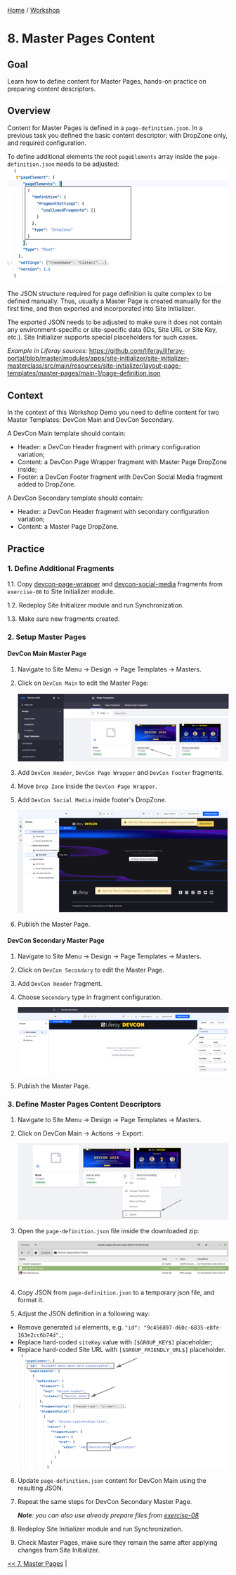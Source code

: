 [Home](../../../README.md) / [Workshop](../README.md) 

# 8. Master Pages Content

## Goal 

Learn how to define content for Master Pages, hands-on practice on preparing content descriptors.

## Overview

Content for Master Pages is defined in a `page-definition.json`.  In a previous task you defined the basic content descriptor: with DropZone only, and required configuration.

To define additional elements the root `pageElements` array inside the `page-definition.json` needs to be adjusted:
![01.png](images/01.png)

The JSON structure required for page definition is quite complex to be defined manually. Thus, usually a Master Page is created manually for the first time, and then exported and incorporated into Site Initializer.

The exported JSON needs to be adjusted to make sure it does not contain any environment-specific or site-specific data (IDs, Site URL or Site Key, etc.). Site Initializer supports special placeholders for such cases. 

_Example in Liferay sources:_ https://github.com/liferay/liferay-portal/blob/master/modules/apps/site-initializer/site-initializer-masterclass/src/main/resources/site-initializer/layout-page-templates/master-pages/main-1/page-definition.json

## Context

In the context of this Workshop Demo you need to define content for two Master Templates: DevCon Main and DevCon Secondary.

A DevCon Main template should contain:
- Header: a DevCon Header fragment with primary configuration variation;
- Content: a DevCon Page Wrapper fragment with Master Page DropZone inside;
- Footer: a DevCon Footer fragment with DevCon Social Media fragment added to DropZone.

A DevCon Secondary template should contain:
- Header: a DevCon Header fragment with secondary configuration variation;
- Content: a Master Page DropZone.

## Practice

### 1. Define Additional Fragments

1.1. Copy [devcon-page-wrapper](../../../exercises/exercise-08/fragments/group/devcon/devcon-page-wrapper) and [devcon-social-media](../../../exercises/exercise-08/fragments/group/devcon/devcon-social-media) fragments from `exercise-08` to Site Initializer module.

1.2. Redeploy Site Initializer module and run Synchronization.

1.3. Make sure new fragments created.

### 2. Setup Master Pages 

#### DevCon Main Master Page 

1. Navigate to Site Menu → Design → Page Templates → Masters.
2. Click on `DevCon Main` to edit the Master Page:

    ![02.png](images/02.png)

3. Add `DevCon Header`, `DevCon Page Wrapper` and `DevCon Footer` fragments.
4. Move `Drop Zone` inside the `DevCon Page Wrapper`.
5. Add `DevCon Social Media` inside footer's DropZone.
   
   ![03.png](images/03.png)

6. Publish the Master Page.

#### DevCon Secondary Master Page

1. Navigate to Site Menu → Design → Page Templates → Masters.
2. Click on `DevCon Secondary` to edit the Master Page.
3. Add `DevCon Header` fragment.
4. Choose `Secondary` type in fragment configuration.

   ![04.png](images/04.png)

5. Publish the Master Page.

### 3. Define Master Pages Content Descriptors

1. Navigate to Site Menu → Design → Page Templates → Masters.
2. Click on DevCon Main → Actions → Export:

   ![05.png](images/05.png)

3. Open the `page-definition.json` file inside the downloaded zip:

   ![06.png](images/06.png)

4. Copy JSON from `page-definition.json` to a temporary json file, and format it.
5. Adjust the JSON definition in a following way:
- Remove generated `id` elements, e.g. `"id": "9c456897-d60c-6835-e8fe-163e2cc6b74d",`;
- Replace hard-coded `siteKey` value with `[$GROUP_KEY$]` placeholder;
- Replace hard-coded Site URL with `[$GROUP_FRIENDLY_URL$]` placeholder.
![07.png](images/07.png)

6. Update `page-definition.json` content for DevCon Main using the resulting JSON. 
7. Repeat the same steps for DevCon Secondary Master Page.

   _**Note**: you can also use already prepare files from [exercise-08](../../../exercises/exercise-08)_ 

8. Redeploy Site Initializer module and run Synchronization.
9. Check Master Pages, make sure they remain the same after applying changes from Site Initializer.

[<< 7. Master Pages](../07-master-pages/README.md) | 